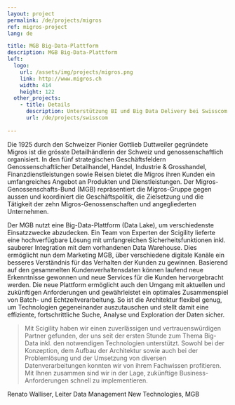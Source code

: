 ```yaml
---
layout: project
permalink: /de/projects/migros
ref: migros-project
lang: de

title: MGB Big-Data-Plattform
description: MGB Big-Data-Plattform
left:
  logo:
    url: /assets/img/projects/migros.png
    link: http://www.migros.ch
    width: 414
    height: 122
  other_projects:
    - title: Details
      description: Unterstützung BI und Big Data Delivery bei Swisscom
      url: /de/projects/swisscom
      
---
```


Die 1925 durch den Schweizer Pionier Gottlieb Duttweiler gegründete Migros ist die grösste Detailhändlerin der Schweiz und genossenschaftlich organisiert. In den fünf strategischen Geschäftsfeldern Genossenschaftlicher Detailhandel, Handel, Industrie & Grosshandel, Finanzdienstleistungen sowie Reisen bietet die Migros ihren Kunden ein umfangreiches Angebot an Produkten und Dienstleistungen. Der Migros-Genossenschafts-Bund (MGB) repräsentiert die Migros-Gruppe gegen aussen und koordiniert die Geschäftspolitik, die Zielsetzung und die Tätigkeit der zehn Migros-Genossenschaften und angegliederten Unternehmen.
 
Der MGB nutzt eine Big-Data-Plattform (Data Lake), um verschiedenste Einsatzzwecke abzudecken. Ein Team von Experten der Scigility lieferte eine hochverfügbare Lösung mit umfangreichen Sicherheitsfunktionen inkl. sauberer Integration mit dem vorhandenen Data Warehouse. Dies ermöglicht nun dem Marketing MGB, über verschiedene digitale Kanäle ein besseres Verständnis für das Verhalten der Kunden zu gewinnen. Basierend auf  den gesammelten Kundenverhaltensdaten können laufend neue Erkenntnisse gewonnen und neue Services für die Kunden hervorgebracht werden.
Die neue Plattform ermöglicht auch den Umgang mit aktuellen und zukünftigen Anforderungen und gewährleistet ein optimales Zusammenspiel von Batch- und Echtzeitverarbeitung. So ist die Architektur flexibel genug, um Technologien gegeneinander auszutauschen und stellt damit eine effiziente, fortschrittliche Suche, Analyse und Exploration der Daten sicher.
 
> Mit Scigility haben wir einen zuverlässigen und vertrauenswürdigen Partner gefunden, der uns seit der ersten Stunde zum Thema Big-Data inkl. den notwendigen Technologien unterstützt. Sowohl bei der Konzeption, dem Aufbau der Architektur sowie auch bei der Problemlösung und der Umsetzung von diversen Datenverarbeitungen konnten wir von ihrem Fachwissen profitieren. Mit Ihnen zusammen sind wir in der Lage, zukünftige Business-Anforderungen schnell zu implementieren.

Renato Walliser, Leiter Data Management New Technologies, MGB
